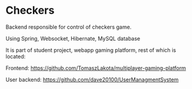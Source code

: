# Checkers
Backend responsible for control of checkers game.

Using Spring, Websocket, Hibernate, MySQL database

It is part of student project, webapp gaming platform, rest of which is located:

Frontend: https://github.com/TomaszLakota/multiplayer-gaming-platform

User backend: https://github.com/dave20100/UserManagmentSystem
